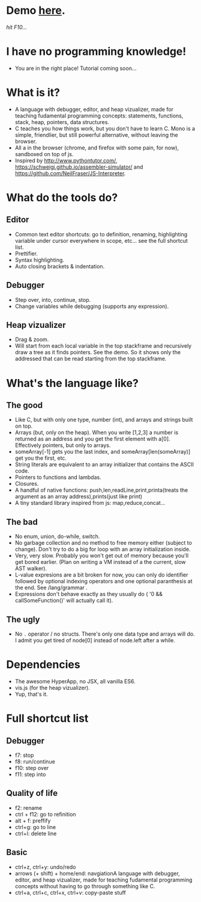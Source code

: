 # Demo [here](https://vasyop.github.io/mono).
*hit F10...*

# I have no programming knowledge!

- You are in the right place! Tutorial coming soon...

# What is it?

- A language with debugger, editor, and heap vizualizer, made for teaching fudamental programming concepts: statements, functions, stack, heap, pointers, data structures.
- C teaches you how things work, but you don't have to learn C. Mono is a simple, friendlier, but still powerful alternative, without leaving the browser. 
- All a in the browser (chrome, and firefox with some pain, for now), sandboxed on top of js.
- Inspired by http://www.pythontutor.com/, https://schweigi.github.io/assembler-simulator/ and https://github.com/NeilFraser/JS-Interpreter.

# What do the tools do?

## Editor
- Common text editor shortcuts: go to definition, renaming, highlighting variable under cursor everywhere in scope, etc... see the full shortcut list.
- Prettifier.
- Syntax highlighting.
- Auto closing brackets & indentation.
## Debugger
- Step over, into, continue, stop.
- Change variables while debugging (supports any expression).
## Heap vizualizer
- Drag & zoom.
- Will start from each local variable in the top stackframe and recursively draw a tree as it finds pointers. See the demo. So it shows only the addressed that can be read starting from the top stackframe.

# What's the language like?

## The good

- Like C, but with only one type, number (int), and arrays and strings built on top.
- Arrays (but, only on the heap). When you write [1,2,3] a number is returned as an address and you get the first element with a[0]. Effectively pointers, but only to arrays.
- someArray[-1] gets you the last index, and someArray[len(someArray)] get you the first, etc.
- String literals are equivalent to an array initializer that contains the ASCII code.
- Pointers to functions and lambdas. 
- Closures.
- A handful of native functions: push,len,readLine,print,printa(treats the argument as an array address),prints(just like print)
- A tiny standard library inspired from js: map,reduce,concat...

## The bad

- No enum, union, do-while, switch.
- No garbage collection and no method to free memory either (subject to change). Don't try to do a big for loop with an array initialization inside.
- Very, very slow. Probably you won't get out of memory because you'll get bored earlier. (Plan on writing a VM instead of a the current, slow AST walker).
- L-value expresions are a bit broken for now, you can only do identifier followed by optional indexing operators and one optional paranthesis at the end. See /lang/grammar .
- Expressions don't behave exactly as they usually do ( '0 && callSomeFunction()' will actually call it).

## The ugly
- No `.` operator / no structs. There's only one data type and arrays will do. I admit you get tired of node[0] instead of node.left after a while.

# Dependencies

- The awesome HyperApp, no JSX, all vanilla ES6.
- vis.js (for the heap vizualizer).
- Yup, that's it.

# Full shortcut list

## Debugger
- f7: stop
- f8: run/continue
- f10: step over
- f11: step into

## Quality of life
- f2: rename
- ctrl + f12: go to refinition
- alt + f: preffify
- ctrl+g: go to line
- ctrl+l: delete line

## Basic
- ctrl+z, ctrl+y: undo/redo
- arrows (+ shift) + home/end: navgiationA language with debugger, editor, and heap vizualizer, made for teaching fudamental programming concepts without having to go through something like C. 
- ctrl+a, ctrl+c, ctrl+x, ctrl+v: copy-paste stuff

